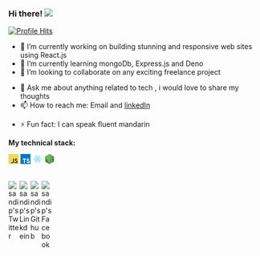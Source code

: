 ### Hi there!  <img src="https://raw.githubusercontent.com/syedareehaquasar/syedareehaquasar/master/gifs/Hi.gif" width="30px">

[![Profile Hits](http://hits.dwyl.com/sandip15/sandip15.svg)](http://hits.dwyl.com/sandip15/sandip15)

- 🔭 I’m currently working on building stunning and responsive web sites using React.js
- 🌱 I’m currently learning mongoDb, Express.js and Deno
- 👯 I’m looking to collaborate on any exciting freelance project
<!-- 🤔 I’m looking for help with ...-->
- 💬 Ask me about anything related to tech , i would love to share my thoughts
- 📫 How to reach me: Email and [linkedIn](www.linkedin.com/in/sandip-roy) 
<!-- 😄 Pronouns: ...-->
- ⚡ Fun fact: I can speak fluent mandarin


**My technical stack:**  

<code><img height="20" src="https://raw.githubusercontent.com/github/explore/80688e429a7d4ef2fca1e82350fe8e3517d3494d/topics/javascript/javascript.png"></code>
<code><img height="20" src="https://raw.githubusercontent.com/github/explore/80688e429a7d4ef2fca1e82350fe8e3517d3494d/topics/typescript/typescript.png"></code>
<code><img height="20" src="https://raw.githubusercontent.com/github/explore/80688e429a7d4ef2fca1e82350fe8e3517d3494d/topics/react/react.png"></code>
<code><img height="20" src="https://raw.githubusercontent.com/github/explore/80688e429a7d4ef2fca1e82350fe8e3517d3494d/topics/nodejs/nodejs.png"></code> 

<br />
<a href="https://twitter.com/sandip_1513">
  <img align="left" alt="sandip's Twitter" width="22px" src="https://cdn.jsdelivr.net/npm/simple-icons@v3/icons/twitter.svg" />
</a>
<a href="https://www.linkedin.com/in/sandip-roy/">
  <img align="left" alt="sandip's Linkdein" width="22px" src="https://cdn.jsdelivr.net/npm/simple-icons@v3/icons/linkedin.svg" />
</a>
<a href="https://github.com/sandip15">
  <img align="left" alt="sandip's Github" width="22px" src="https://cdn.jsdelivr.net/npm/simple-icons@v3/icons/github.svg" />
</a>
<a href="https://www.facebook.com/sandip.roy.79/">
  <img align="left" alt="sandip's Facebook" width="22px" src="https://cdn.jsdelivr.net/npm/simple-icons@v3/icons/facebook.svg" />
</a>


<br />


